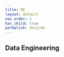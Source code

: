 ```yaml
---
title: DE
layout: default
nav_order: 2
has_child: true
permalink: docs/de
---
```


## Data Engineering
